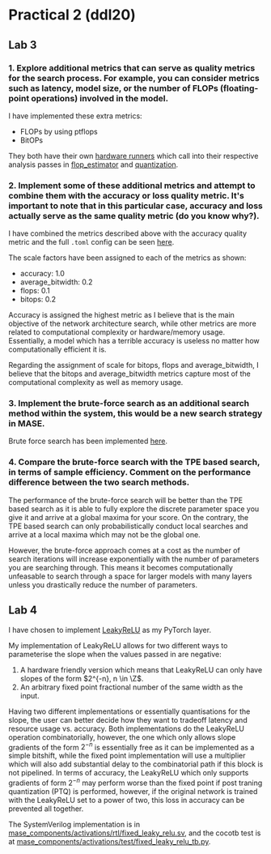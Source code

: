 # Practical 2 (ddl20)


## Lab 3
### 1. Explore additional metrics that can serve as quality metrics for the search process. For example, you can consider metrics such as latency, model size, or the number of FLOPs (floating-point operations) involved in the model.

I have implemented these extra metrics:
- FLOPs by using ptflops
- BitOPs
<!-- - Latency Estimation -->

They both have their own [hardware runners](../machop/chop/actions/search/strategies/runners/hardware/) which call into their respective analysis passes in [flop_estimator](../machop/chop/passes/graph/analysis/flop_estimator/ptflops.py) and [quantization](../machop/chop/passes/graph/analysis/quantization/calculate_bitops.py).

### 2. Implement some of these additional metrics and attempt to combine them with the accuracy or loss quality metric. It's important to note that in this particular case, accuracy and loss actually serve as the same quality metric (do you know why?).

I have combined the metrics described above with the accuracy quality metric and
the full `.toml` config can be seen [here](../coursework/lab3/jsc_my_search.toml).

The scale factors have been assigned to each of the metrics as shown:
- accuracy: 1.0
- average_bitwidth: 0.2
- flops: 0.1
- bitops: 0.2

Accuracy is assigned the highest metric as I believe that is the main objective
of the network architecture search, while other metrics are more related to
computational complexity or hardware/memory usage. Essentially, a model which
has a terrible accuracy is useless no matter how computationally efficient it is.

Regarding the assignment of scale for bitops, flops and average_bitwidth, I
believe that the bitops and average_bitwidth metrics capture most of the computational
complexity as well as memory usage.

### 3. Implement the brute-force search as an additional search method within the system, this would be a new search strategy in MASE.

Brute force search has been implemented [here](../machop/chop/actions/search/strategies/brute_force.py).

### 4. Compare the brute-force search with the TPE based search, in terms of sample efficiency. Comment on the performance difference between the two search methods.

The performance of the brute-force search will be better than the TPE based
search as it is able to fully explore the discrete parameter space you give it
and arrive at a global maxima for your score. On the contrary, the TPE based
search can only probabilistically conduct local searches and arrive at a local
maxima which may not be the global one.

However, the brute-force approach comes at a cost as the number of search
iterations will increase exponentially with the number of parameters you are
searching through. This means it becomes computationally unfeasable to search
through a space for larger models with many layers unless you drastically reduce
the number of parameters.

## Lab 4

I have chosen to implement [LeakyReLU](https://pytorch.org/docs/stable/generated/torch.nn.LeakyReLU.html#torch.nn.LeakyReLU) as my PyTorch layer.

<!-- To test the hardware accuracy, I have trained two simple MNIST models:
- `MNISTLab4ReLU` - FC net w/ ReLU
- `MNISTLab4LeakyReLU` - FC net w/ LeakyReLU

Their software test accuracies are thses respectively:
- `MNISTLab4ReLU` - 0.9297
- `MNISTLab4LeakyReLU` - 0.9373

Their training/validation accuracy curves are also shown below.

![Image](./lab4/img/validation_acc.png)

Notes:
- Had to fix emit bram pass
- Had to fix testbench driving full input instead of parallelism
- Parallelism should not be a global hardware config but applied to each and every arg. `node.meta["mase"]["hardware"]["parallelism"] = [1, 4]` -->

My implementation of LeakyReLU allows for two different ways to parameterise the
slope when the values passed in are negative:
1. A hardware friendly version which means that LeakyReLU can only have slopes of the form $2^{-n}, n \in \Z$.
2. An arbitrary fixed point fractional number of the same width as the input.

Having two different implementations or essentially quantisations for the slope, the user can better decide how they want to tradeoff latency and resource usage vs. accuracy. Both implementations do the LeakyReLU operation combinatorially, however, the one which only allows slope gradients of the form $2^{-n}$ is essentially free as it can be implemented as a simple bitshift, while the fixed point implementation will use a multiplier which will also add substantial delay to the combinatorial path if this block is not pipelined. In terms of accuracy, the LeakyReLU which only supports gradients of form $2^{-n}$ may perform worse than the fixed point if post traning quantization (PTQ) is performed, however, if the original network is trained with the LeakyReLU set to a power of two, this loss in accuracy can be prevented all together.

The SystemVerilog implementation is in [mase_components/activations/rtl/fixed_leaky_relu.sv](../machop/mase_components/activations/rtl/fixed_leaky_relu.sv), and the cocotb test is at [mase_components/activations/test/fixed_leaky_relu_tb.py](../machop/mase_components/activations/test/fixed_leaky_relu_tb.py).
